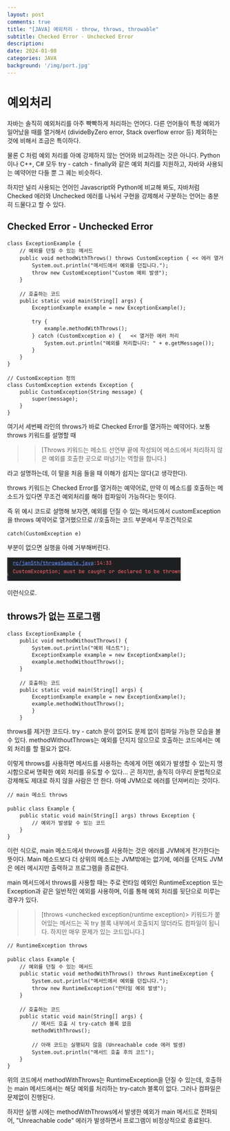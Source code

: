 ```yaml
---
layout: post
comments: true
title: "[JAVA] 예외처리 - throw, throws, throwable"
subtitle: Checked Error - Unchecked Error
description: 
date: 2024-01-08
categories: JAVA
background: '/img/port.jpg'
---
```


# 예외처리

자바는 솔직히 예외처리를 아주 빡빡하게 처리하는 언어다. 다른 언어들이 특정 예외가 일어났을 때를 열거해서 (divideByZero error, Stack overflow error 등) 제외하는 것에 비해서 조금은 특이하다.

물론 C 처럼 예외 처리를 아예 강제하지 않는 언어와 비교하려는 것은 아니다. Python이나 C++, C# 모두 try - catch - finally와 같은 예외 처리를 지원하고, 자바와 사용되는 예약어만 다들 뿐 그 궤는 비슷하다.

하지만 널리 사용되는 언어인 Javascript와 Python에 비교해 봐도, 자바처럼 Checked 에러와 Unchecked 에러를 나눠서 구현을 강제해서 구분하는 언어는 충분히 드물다고 할 수 있다.

## Checked Error - Unchecked Error

    class ExceptionExample {
        // 예외를 던질 수 있는 메서드
        public void methodWithThrows() throws CustomException { << 에러 열거
            System.out.println("메서드에서 예외를 던집니다.");
            throw new CustomException("Custom 예외 발생");
        }

        // 호출하는 코드
        public static void main(String[] args) {
            ExceptionExample example = new ExceptionExample();

            try {
                example.methodWithThrows();
            } catch (CustomException e) {   << 열거한 에러 처리
                System.out.println("예외를 처리합니다: " + e.getMessage());
            }
        }
    }

    // CustomException 정의
    class CustomException extends Exception {
        public CustomException(String message) {
            super(message);
        }
    }

여기서 세번째 라인의 throws가 바로 Checked Error를 열거하는 예약어다. 보통 throws 키워드를 설명할 때

>> [Throws 키워드는 메소드 선언부 끝에 작성되어 메소드에서 처리하지 않은 예외를 호출한 곳으로 떠넘기는 역할을 합니다.]

라고 설명하는데, 이 말을 처음 들을 때 이해가 쉽지는 않다(고 생각한다).

throws 키워드는 Checked Error를 열거하는 예약어로, 만약 이 메소드를 호출하는 메소드가 있다면 무조건 예외처리를 해야 컴파일이 가능하다는 뜻이다.

즉 위 예시 코드로 설명해 보자면, 예외를 던질 수 있는 메서드에서 customException을 throws 예약어로 열거했으므로 //호출하는 코드 부분에서 무조건적으로 

    catch(CustomException e)

부분이 없으면 실행을 아예 거부해버린다.

<img src="/img/posts/JAVA/throws.PNG" style="width: 80%">

이런식으로. 

## throws가 없는 프로그램

    class ExceptionExample {
        public void methodWithoutThrows() {
            System.out.println("예외 테스트");
            ExceptionExample example = new ExceptionExample();
            example.methodWithoutThrows();
        }

        // 호출하는 코드
        public static void main(String[] args) {
            ExceptionExample example = new ExceptionExample();
            example.methodWithoutThrows();
            }
        }


throws를 제거한 코드다. try - catch 문이 없어도 문제 없이 컴파일 가능한 모습을 볼 수 있다. methodWithoutThrows는 예외를 던지지 않으므로 호출하는 코드에서는 예외 처리를 할 필요가 없다. 

이렇게 throws를 사용하면 메서드를 사용하는 측에게 어떤 예외가 발생할 수 있는지 명시함으로써 명확한 예외 처리를 유도할 수 있다... 곤 하지만, 솔직히 아무리 문법적으로 강제해도 제대로 하지 않을 사람은 안 한다. 아예 JVM으로 에러를 던져버리는 것이다. 

    
    // main 메소드 throws

    public class Example {
        public static void main(String[] args) throws Exception {
            // 예외가 발생할 수 있는 코드
        }
    }

이런 식으로, main 메소드에서 throws를 사용하는 것은 에러를 JVM에게 전가한다는 뜻이다. Main 메소드보다 더 상위의 메소드는 JVM밖에는 없기에, 에러를 던져도 JVM은 에러 메시지만 출력하고 프로그램을 종료한다.

main 메서드에서 throws를 사용할 때는 주로 런타임 예외인 RuntimeException 또는 Exception과 같은 일반적인 예외를 사용하며, 이를 통해 예외 처리를 뒷단으로 미루는 경우가 있다.


>> [throws <unchecked exception(runtime exception)> 키워드가 붙어있는 메서드는 꼭 try 블록 내부에서 호출되지 않더라도 컴파일이 됩니다. 하지만 매우 문제가 있는 코드입니다.]


    // RuntimeException throws

    public class Example {
        // 예외를 던질 수 있는 메서드
        public static void methodWithThrows() throws RuntimeException {
            System.out.println("메서드에서 예외를 던집니다.");
            throw new RuntimeException("런타임 예외 발생");
        }

        // 호출하는 코드
        public static void main(String[] args) {
            // 메서드 호출 시 try-catch 블록 없음
            methodWithThrows();
            
            // 아래 코드는 실행되지 않음 (Unreachable code 에러 발생)
            System.out.println("메서드 호출 후의 코드");
        }
    }

위의 코드에서 methodWithThrows는 RuntimeException을 던질 수 있는데, 호출하는 main 메서드에서는 해당 예외를 처리하는 try-catch 블록이 없다. 그러나 컴파일은 문제없이 진행된다.

하지만 실행 시에는 methodWithThrows에서 발생한 예외가 main 메서드로 전파되어, "Unreachable code" 에러가 발생하면서 프로그램이 비정상적으로 종료된다. 

